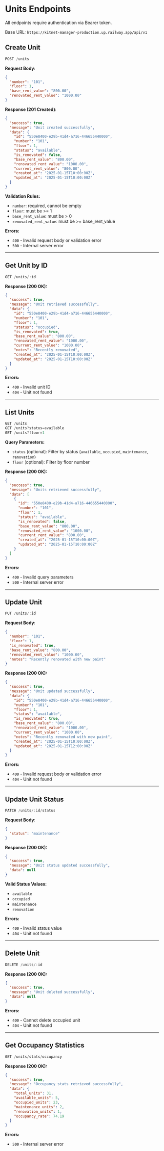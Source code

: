 # Units Endpoints

All endpoints require authentication via Bearer token.

Base URL: `https://kitnet-manager-production.up.railway.app/api/v1`

## Create Unit

```typescript
POST /units
```

**Request Body:**
```json
{
  "number": "101",
  "floor": 1,
  "base_rent_value": "800.00",
  "renovated_rent_value": "1000.00"
}
```

**Response (201 Created):**
```json
{
  "success": true,
  "message": "Unit created successfully",
  "data": {
    "id": "550e8400-e29b-41d4-a716-446655440000",
    "number": "101",
    "floor": 1,
    "status": "available",
    "is_renovated": false,
    "base_rent_value": "800.00",
    "renovated_rent_value": "1000.00",
    "current_rent_value": "800.00",
    "created_at": "2025-01-15T10:00:00Z",
    "updated_at": "2025-01-15T10:00:00Z"
  }
}
```

**Validation Rules:**
- `number`: required, cannot be empty
- `floor`: must be >= 1
- `base_rent_value`: must be > 0
- `renovated_rent_value`: must be >= base_rent_value

**Errors:**
- `400` - Invalid request body or validation error
- `500` - Internal server error

---

## Get Unit by ID

```typescript
GET /units/:id
```

**Response (200 OK):**
```json
{
  "success": true,
  "message": "Unit retrieved successfully",
  "data": {
    "id": "550e8400-e29b-41d4-a716-446655440000",
    "number": "101",
    "floor": 1,
    "status": "occupied",
    "is_renovated": true,
    "base_rent_value": "800.00",
    "renovated_rent_value": "1000.00",
    "current_rent_value": "1000.00",
    "notes": "Recently renovated",
    "created_at": "2025-01-15T10:00:00Z",
    "updated_at": "2025-01-15T10:00:00Z"
  }
}
```

**Errors:**
- `400` - Invalid unit ID
- `404` - Unit not found

---

## List Units

```typescript
GET /units
GET /units?status=available
GET /units?floor=1
```

**Query Parameters:**
- `status` (optional): Filter by status (`available`, `occupied`, `maintenance`, `renovation`)
- `floor` (optional): Filter by floor number

**Response (200 OK):**
```json
{
  "success": true,
  "message": "Units retrieved successfully",
  "data": [
    {
      "id": "550e8400-e29b-41d4-a716-446655440000",
      "number": "101",
      "floor": 1,
      "status": "available",
      "is_renovated": false,
      "base_rent_value": "800.00",
      "renovated_rent_value": "1000.00",
      "current_rent_value": "800.00",
      "created_at": "2025-01-15T10:00:00Z",
      "updated_at": "2025-01-15T10:00:00Z"
    }
  ]
}
```

**Errors:**
- `400` - Invalid query parameters
- `500` - Internal server error

---

## Update Unit

```typescript
PUT /units/:id
```

**Request Body:**
```json
{
  "number": "101",
  "floor": 1,
  "is_renovated": true,
  "base_rent_value": "800.00",
  "renovated_rent_value": "1000.00",
  "notes": "Recently renovated with new paint"
}
```

**Response (200 OK):**
```json
{
  "success": true,
  "message": "Unit updated successfully",
  "data": {
    "id": "550e8400-e29b-41d4-a716-446655440000",
    "number": "101",
    "floor": 1,
    "status": "available",
    "is_renovated": true,
    "base_rent_value": "800.00",
    "renovated_rent_value": "1000.00",
    "current_rent_value": "1000.00",
    "notes": "Recently renovated with new paint",
    "created_at": "2025-01-15T10:00:00Z",
    "updated_at": "2025-01-15T12:00:00Z"
  }
}
```

**Errors:**
- `400` - Invalid request body or validation error
- `404` - Unit not found

---

## Update Unit Status

```typescript
PATCH /units/:id/status
```

**Request Body:**
```json
{
  "status": "maintenance"
}
```

**Response (200 OK):**
```json
{
  "success": true,
  "message": "Unit status updated successfully",
  "data": null
}
```

**Valid Status Values:**
- `available`
- `occupied`
- `maintenance`
- `renovation`

**Errors:**
- `400` - Invalid status value
- `404` - Unit not found

---

## Delete Unit

```typescript
DELETE /units/:id
```

**Response (200 OK):**
```json
{
  "success": true,
  "message": "Unit deleted successfully",
  "data": null
}
```

**Errors:**
- `400` - Cannot delete occupied unit
- `404` - Unit not found

---

## Get Occupancy Statistics

```typescript
GET /units/stats/occupancy
```

**Response (200 OK):**
```json
{
  "success": true,
  "message": "Occupancy stats retrieved successfully",
  "data": {
    "total_units": 31,
    "available_units": 5,
    "occupied_units": 23,
    "maintenance_units": 2,
    "renovation_units": 1,
    "occupancy_rate": 74.19
  }
}
```

**Errors:**
- `500` - Internal server error
